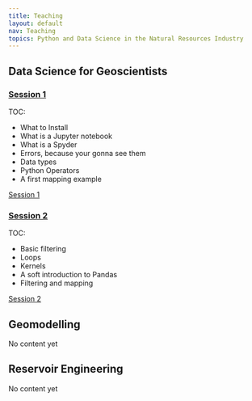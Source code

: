 ```yaml
---
title: Teaching
layout: default
nav: Teaching
topics: Python and Data Science in the Natural Resources Industry
---
```



## Data Science for Geoscientists

### [Session 1](https://github.com/knorrena/IndustrialDataScience/blob/main/content/100_getting_started_with_python.ipynb)
TOC:
- What to Install
- What is a Jupyter notebook
- What is a Spyder
- Errors, because your gonna see them
- Data types
- Python Operators
- A first mapping example

[Session 1](https://github.com/knorrena/IndustrialDataScience/blob/main/content/100_getting_started_with_python.ipynb)

### [Session 2](https://github.com/knorrena/IndustrialDataScience/blob/main/content/101_getting_started_with_python.ipynb)
TOC:
- Basic filtering
- Loops
- Kernels
- A soft introduction to Pandas
- Filtering and mapping

[Session 2](https://github.com/knorrena/IndustrialDataScience/blob/main/content/101_getting_started_with_python.ipynb)


## Geomodelling
No content yet


## Reservoir Engineering
No content yet
